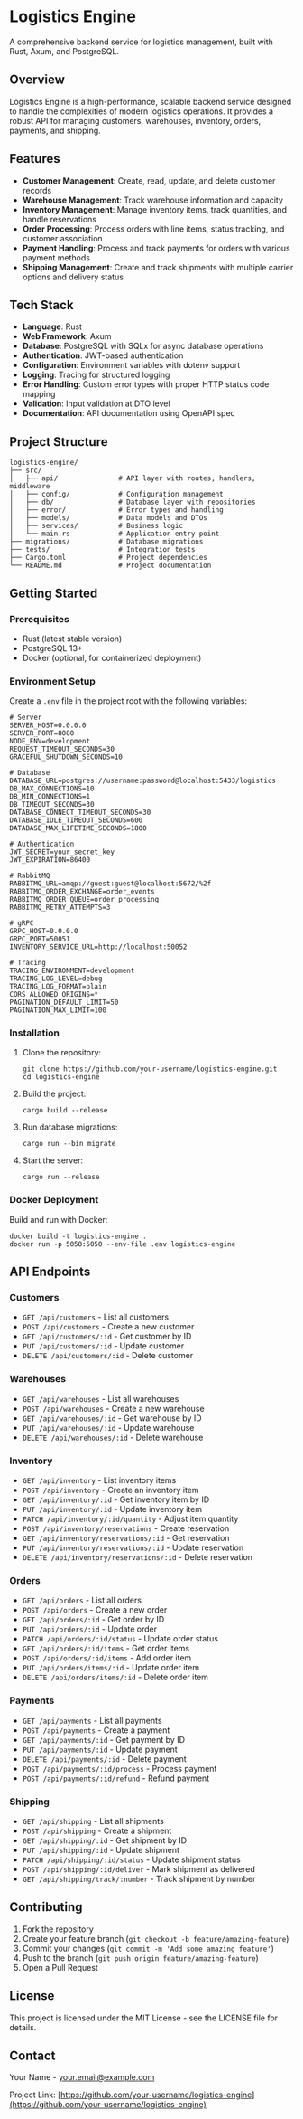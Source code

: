 # Logistics Engine

A comprehensive backend service for logistics management, built with Rust, Axum, and PostgreSQL.

## Overview

Logistics Engine is a high-performance, scalable backend service designed to handle the complexities of modern logistics operations. It provides a robust API for managing customers, warehouses, inventory, orders, payments, and shipping.

## Features

- **Customer Management**: Create, read, update, and delete customer records
- **Warehouse Management**: Track warehouse information and capacity
- **Inventory Management**: Manage inventory items, track quantities, and handle reservations
- **Order Processing**: Process orders with line items, status tracking, and customer association
- **Payment Handling**: Process and track payments for orders with various payment methods
- **Shipping Management**: Create and track shipments with multiple carrier options and delivery status

## Tech Stack

- **Language**: Rust
- **Web Framework**: Axum
- **Database**: PostgreSQL with SQLx for async database operations
- **Authentication**: JWT-based authentication
- **Configuration**: Environment variables with dotenv support
- **Logging**: Tracing for structured logging
- **Error Handling**: Custom error types with proper HTTP status code mapping
- **Validation**: Input validation at DTO level
- **Documentation**: API documentation using OpenAPI spec

## Project Structure

```
logistics-engine/
├── src/
│   ├── api/               # API layer with routes, handlers, middleware
│   ├── config/            # Configuration management
│   ├── db/                # Database layer with repositories
│   ├── error/             # Error types and handling
│   ├── models/            # Data models and DTOs
│   ├── services/          # Business logic
│   └── main.rs            # Application entry point
├── migrations/            # Database migrations
├── tests/                 # Integration tests
├── Cargo.toml             # Project dependencies
└── README.md              # Project documentation
```

## Getting Started

### Prerequisites

- Rust (latest stable version)
- PostgreSQL 13+
- Docker (optional, for containerized deployment)

### Environment Setup

Create a `.env` file in the project root with the following variables:

```
# Server
SERVER_HOST=0.0.0.0
SERVER_PORT=8080
NODE_ENV=development
REQUEST_TIMEOUT_SECONDS=30
GRACEFUL_SHUTDOWN_SECONDS=10

# Database
DATABASE_URL=postgres://username:password@localhost:5433/logistics
DB_MAX_CONNECTIONS=10
DB_MIN_CONNECTIONS=1
DB_TIMEOUT_SECONDS=30
DATABASE_CONNECT_TIMEOUT_SECONDS=30
DATABASE_IDLE_TIMEOUT_SECONDS=600
DATABASE_MAX_LIFETIME_SECONDS=1800

# Authentication
JWT_SECRET=your_secret_key
JWT_EXPIRATION=86400

# RabbitMQ
RABBITMQ_URL=amqp://guest:guest@localhost:5672/%2f
RABBITMQ_ORDER_EXCHANGE=order_events
RABBITMQ_ORDER_QUEUE=order_processing
RABBITMQ_RETRY_ATTEMPTS=3

# gRPC
GRPC_HOST=0.0.0.0
GRPC_PORT=50051
INVENTORY_SERVICE_URL=http://localhost:50052

# Tracing
TRACING_ENVIRONMENT=development
TRACING_LOG_LEVEL=debug
TRACING_LOG_FORMAT=plain
CORS_ALLOWED_ORIGINS=*
PAGINATION_DEFAULT_LIMIT=50
PAGINATION_MAX_LIMIT=100
```

### Installation

1. Clone the repository:
   ```
   git clone https://github.com/your-username/logistics-engine.git
   cd logistics-engine
   ```

2. Build the project:
   ```
   cargo build --release
   ```

3. Run database migrations:
   ```
   cargo run --bin migrate
   ```

4. Start the server:
   ```
   cargo run --release
   ```

### Docker Deployment

Build and run with Docker:

```
docker build -t logistics-engine .
docker run -p 5050:5050 --env-file .env logistics-engine
```

## API Endpoints

### Customers
- `GET /api/customers` - List all customers
- `POST /api/customers` - Create a new customer
- `GET /api/customers/:id` - Get customer by ID
- `PUT /api/customers/:id` - Update customer
- `DELETE /api/customers/:id` - Delete customer

### Warehouses
- `GET /api/warehouses` - List all warehouses
- `POST /api/warehouses` - Create a new warehouse
- `GET /api/warehouses/:id` - Get warehouse by ID
- `PUT /api/warehouses/:id` - Update warehouse
- `DELETE /api/warehouses/:id` - Delete warehouse

### Inventory
- `GET /api/inventory` - List inventory items
- `POST /api/inventory` - Create an inventory item
- `GET /api/inventory/:id` - Get inventory item by ID
- `PUT /api/inventory/:id` - Update inventory item
- `PATCH /api/inventory/:id/quantity` - Adjust item quantity
- `POST /api/inventory/reservations` - Create reservation
- `GET /api/inventory/reservations/:id` - Get reservation
- `PUT /api/inventory/reservations/:id` - Update reservation
- `DELETE /api/inventory/reservations/:id` - Delete reservation

### Orders
- `GET /api/orders` - List all orders
- `POST /api/orders` - Create a new order
- `GET /api/orders/:id` - Get order by ID
- `PUT /api/orders/:id` - Update order
- `PATCH /api/orders/:id/status` - Update order status
- `GET /api/orders/:id/items` - Get order items
- `POST /api/orders/:id/items` - Add order item
- `PUT /api/orders/items/:id` - Update order item
- `DELETE /api/orders/items/:id` - Delete order item

### Payments
- `GET /api/payments` - List all payments
- `POST /api/payments` - Create a payment
- `GET /api/payments/:id` - Get payment by ID
- `PUT /api/payments/:id` - Update payment
- `DELETE /api/payments/:id` - Delete payment
- `POST /api/payments/:id/process` - Process payment
- `POST /api/payments/:id/refund` - Refund payment

### Shipping
- `GET /api/shipping` - List all shipments
- `POST /api/shipping` - Create a shipment
- `GET /api/shipping/:id` - Get shipment by ID
- `PUT /api/shipping/:id` - Update shipment
- `PATCH /api/shipping/:id/status` - Update shipment status
- `POST /api/shipping/:id/deliver` - Mark shipment as delivered
- `GET /api/shipping/track/:number` - Track shipment by number

## Contributing

1. Fork the repository
2. Create your feature branch (`git checkout -b feature/amazing-feature`)
3. Commit your changes (`git commit -m 'Add some amazing feature'`)
4. Push to the branch (`git push origin feature/amazing-feature`)
5. Open a Pull Request

## License

This project is licensed under the MIT License - see the LICENSE file for details.

## Contact

Your Name - your.email@example.com

Project Link: [https://github.com/your-username/logistics-engine](https://github.com/your-username/logistics-engine) 